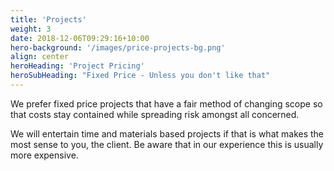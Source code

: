 ```yaml
---
title: 'Projects'
weight: 3
date: 2018-12-06T09:29:16+10:00
hero-background: '/images/price-projects-bg.png'
align: center
heroHeading: 'Project Pricing'
heroSubHeading: "Fixed Price - Unless you don't like that"
---
```


We prefer fixed price projects that have a fair method of changing scope so that costs stay contained while spreading risk amongst all concerned.

We will entertain time and materials based projects if that is what makes the most sense to you, the client. Be aware that in our experience this is usually more expensive.
